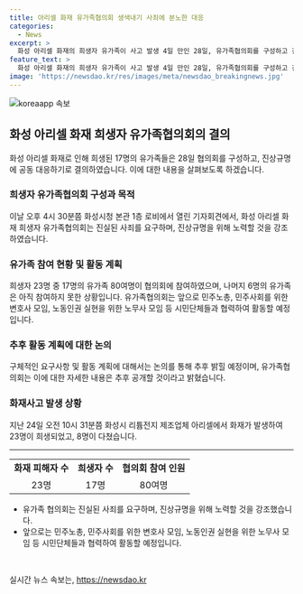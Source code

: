 ```yaml
---
title: 아리셀 화재 유가족협의회 생색내기 사죄에 분노한 대응
categories:
  - News
excerpt: >
  화성 아리셀 화재의 희생자 유가족이 사고 발생 4일 만인 28일, 유가족협의회를 구성하고 진상규명에 대해 공동 대응하기로 했다. 80여 명의 유가족 중 17명이 참여하고, 나머지 유가족은 뒤늦게 연락이 닿아 참여하지 못했으며, 이에 분노한 유가족들은 진상규명을 강조했다. 민주노총, 민주사회를 위한 변호사 모임, 노동인권 실현을 위한 노무사 모임과의 협력을 통해 활동할 계획이라고 밝혔으나, 구체적인 요구사항과 활동 계획은 추후 논의할 예정이라고 전했다.
feature_text: >
  화성 아리셀 화재의 희생자 유가족이 사고 발생 4일 만인 28일, 유가족협의회를 구성하고 진상규명에 대해 공동 대응하기로 했다. 80여 명의 유가족 중 17명이 참여하고, 나머지 유가족은 뒤늦게 연락이 닿아 참여하지 못했으며, 이에 분노한 유가족들은 진상규명을 강조했다. 민주노총, 민주사회를 위한 변호사 모임, 노동인권 실현을 위한 노무사 모임과의 협력을 통해 활동할 계획이라고 밝혔으나, 구체적인 요구사항과 활동 계획은 추후 논의할 예정이라고 전했다.
image: 'https://newsdao.kr/res/images/meta/newsdao_breakingnews.jpg'
---
```


<p><img src="https://newsdao.kr/res/images/meta/newsdao_breakingnews.jpg" alt="koreaapp 속보" /></p>

<h2 data-ke-size="size26">화성 아리셀 화재 희생자 유가족협의회의 결의</h2>

<p data-ke-size="size16">화성 아리셀 화재로 인해 희생된 17명의 유가족들은 28일 협의회를 구성하고, 진상규명에 공동 대응하기로 결의하였습니다. 이에 대한 내용을 살펴보도록 하겠습니다.</p>

<h3>희생자 유가족협의회 구성과 목적</h3>

<p data-ke-size="size16">이날 오후 4시 30분쯤 화성시청 본관 1층 로비에서 열린 기자회견에서, 화성 아리셀 화재 희생자 유가족협의회는 진실된 사죄를 요구하며, 진상규명을 위해 노력할 것을 강조하였습니다.</p>

<h3>유가족 참여 현황 및 활동 계획</h3>

<p data-ke-size="size16">희생자 23명 중 17명의 유가족 80여명이 협의회에 참여하였으며, 나머지 6명의 유가족은 아직 참여하지 못한 상황입니다. 유가족협의회는 앞으로 민주노총, 민주사회를 위한 변호사 모임, 노동인권 실현을 위한 노무사 모임 등 시민단체들과 협력하여 활동할 예정입니다.</p>

<h3>추후 활동 계획에 대한 논의</h3>

<p data-ke-size="size16">구체적인 요구사항 및 활동 계획에 대해서는 논의를 통해 추후 밝힐 예정이며, 유가족협의회는 이에 대한 자세한 내용은 추후 공개할 것이라고 밝혔습니다.</p>

<h3>화재사고 발생 상황</h3>

<p data-ke-size="size16">지난 24일 오전 10시 31분쯤 화성시 리튬전지 제조업체 아리셀에서 화재가 발생하여 23명이 희생되었고, 8명이 다쳤습니다.</p>

<hr>

<table>
    <tr>
        <td style="text-align: center; height: 17px;"><b>화재 피해자 수</b></td>
        <td style="text-align: center; height: 17px;"><b>희생자 수</b></td>
        <td style="text-align: center; height: 17px;"><b>협의회 참여 인원</b></td>
    </tr>
    <tr>
        <td style="text-align: center; height: 17px;">23명</td>
        <td style="text-align: center; height: 17px;">17명</td>
        <td style="text-align: center; height: 17px;">80여명</td>
    </tr>
</table>

<ul>
    <li>유가족 협의회는 진실된 사죄를 요구하며, 진상규명을 위해 노력할 것을 강조했습니다.</li>
    <li>앞으로는 민주노총, 민주사회를 위한 변호사 모임, 노동인권 실현을 위한 노무사 모임 등 시민단체들과 협력하여 활동할 예정입니다.</li>
</ul>

<p data-ke-size="size16">&nbsp;</p>
실시간 뉴스 속보는, <a href="https://newsdao.kr" rel="dofollow">https://newsdao.kr</a>


